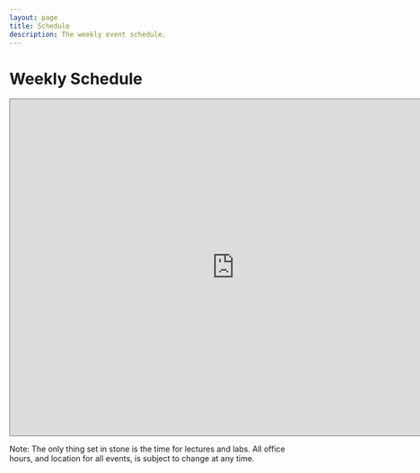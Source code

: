 ```yaml
---
layout: page
title: Schedule
description: The weekly event schedule.
---
```


# Weekly Schedule

<!-- {% for schedule in site.schedules %}
{{ schedule }}
{% endfor %} -->

<iframe src="https://calendar.google.com/calendar/embed?height=600&wkst=1&bgcolor=%23ffffff&ctz=America%2FNew_York&src=YmluZWFoY3RwMzBuMG5lbDgzbWVvYmIwbzRAZ3JvdXAuY2FsZW5kYXIuZ29vZ2xlLmNvbQ&color=%23616161&mode=WEEK&showNav=1&showDate=1&showPrint=0&showTabs=0&showCalendars=1" style="border:solid 1px #777" width="800" height="600" frameborder="0" scrolling="no"></iframe>

Note: The only thing set in stone is the time for lectures and labs. All office hours, and location for all events, is subject to change at any time.
